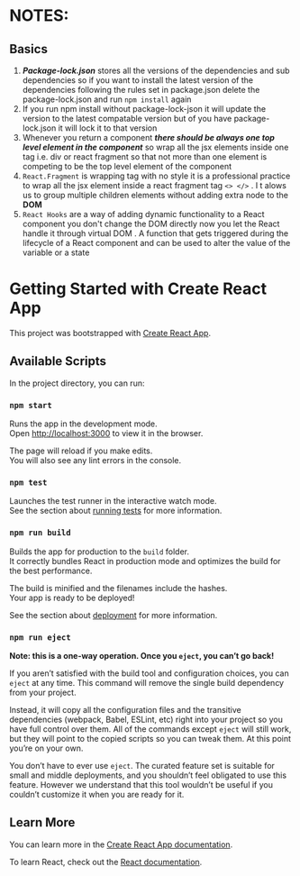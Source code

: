 # NOTES:
## Basics
1) _**Package-lock.json**_ stores all the versions of the dependencies and sub dependencies so if you want to install the latest version of the dependencies following the rules set in package.json delete the package-lock.json and run `npm install` again 
2) If you run npm install without package-lock-json it will update the version to the latest compatable version but of you have package-lock.json it will lock it to that version 
3) Whenever you return a component _**there should be always one top level element in the component**_ so wrap all the jsx elements inside one tag i.e. div or react fragment so that not more than one element is competing to be the top level element of the component 
4) `React.Fragment` is wrapping tag with no style it is a professional practice to wrap all the jsx element inside a react fragment tag `<> </>` . I t alows us to group multiple children elements without adding extra node to the **DOM**
5) `React Hooks` are a way of adding dynamic functionality to a React component you don't change the DOM directly now you let the React handle it through virtual DOM . A function that gets triggered during the lifecycle of a React component and can be used to alter the value of the variable or a state 
   



# Getting Started with Create React App

This project was bootstrapped with [Create React App](https://github.com/facebook/create-react-app).

## Available Scripts

In the project directory, you can run:

### `npm start`

Runs the app in the development mode.\
Open [http://localhost:3000](http://localhost:3000) to view it in the browser.

The page will reload if you make edits.\
You will also see any lint errors in the console.

### `npm test`

Launches the test runner in the interactive watch mode.\
See the section about [running tests](https://facebook.github.io/create-react-app/docs/running-tests) for more information.

### `npm run build`

Builds the app for production to the `build` folder.\
It correctly bundles React in production mode and optimizes the build for the best performance.

The build is minified and the filenames include the hashes.\
Your app is ready to be deployed!

See the section about [deployment](https://facebook.github.io/create-react-app/docs/deployment) for more information.

### `npm run eject`

**Note: this is a one-way operation. Once you `eject`, you can’t go back!**

If you aren’t satisfied with the build tool and configuration choices, you can `eject` at any time. This command will remove the single build dependency from your project.

Instead, it will copy all the configuration files and the transitive dependencies (webpack, Babel, ESLint, etc) right into your project so you have full control over them. All of the commands except `eject` will still work, but they will point to the copied scripts so you can tweak them. At this point you’re on your own.

You don’t have to ever use `eject`. The curated feature set is suitable for small and middle deployments, and you shouldn’t feel obligated to use this feature. However we understand that this tool wouldn’t be useful if you couldn’t customize it when you are ready for it.

## Learn More

You can learn more in the [Create React App documentation](https://facebook.github.io/create-react-app/docs/getting-started).

To learn React, check out the [React documentation](https://reactjs.org/).

